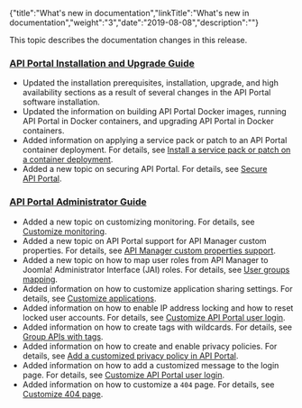 {"title":"What's new in documentation","linkTitle":"What's new in documentation","weight":"3","date":"2019-08-08","description":""}

This topic describes the documentation changes in this release.

### [API Portal Installation and Upgrade Guide](/bundle/APIPortal_77_InstallationGuide_allOS_en_HTML5)

- Updated the installation prerequisites, installation, upgrade, and high availability sections as a result of several changes in the API Portal software installation.
- Updated the information on building API Portal Docker images, running API Portal in Docker containers, and upgrading API Portal in Docker containers.
- Added information on applying a service pack or patch to an API Portal container deployment. For details, see [Install a service pack or patch on a container deployment](../../../APIPortalInstallGuideTopics/install_service_pack.htm#Install).
- Added a new topic on securing API Portal. For details, see [Secure API Portal](../../../APIPortalInstallGuideTopics/secure_harden_portal.htm).

### [API Portal Administrator Guide](/bundle/APIPortal_77_AdministratorGuide_allOS_en_HTML5)

- Added a new topic on customizing monitoring. For details, see [Customize monitoring](../../../APIPortalAdminGuideTopics/customize_monitoring.htm).
- Added a new topic on API Portal support for API Manager custom properties. For details, see [API Manager custom properties support](../../../APIPortalAdminGuideTopics/custom_properties.htm).
- Added a new topic on how to map user roles from API Manager to Joomla! Administrator Interface (JAI) roles. For details, see [User groups mapping](../../../APIPortalAdminGuideTopics/role_mapping.htm).
- Added information on how to customize application sharing settings. For details, see [Customize applications](../../../APIPortalAdminGuideTopics/customize_applications.htm).
- Added information on how to enable IP address locking and how to reset locked user accounts. For details, see [Customize API Portal user login](../../../APIPortalAdminGuideTopics/customize_login.htm).
- Added information on how to create tags with wildcards. For details, see [Group APIs with tags](../../../APIPortalAdminGuideTopics/customize_APICatalog_tags.htm).
- Added information on how to create and enable privacy policies. For details, see [Add a customized privacy policy in API Portal](../../../APIPortalAdminGuideTopics/customize_privacy_policy.htm).
- Added information on how to add a customized message to the login page. For details, see [Customize API Portal user login](../../../APIPortalAdminGuideTopics/customize_login.htm).
- Added information on how to customize a `404` page. For details, see [Customize 404 page](../../../APIPortalAdminGuideTopics/customize_404_page.htm).
